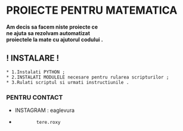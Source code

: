 # PROIECTE PENTRU MATEMATICA



**Am decis sa facem niste proiecte ce  
ne ajuta sa rezolvam automatizat  
proiectele la mate cu ajutorul codului .**  


## ! INSTALARE !  
```
* 1.Instalati PYTHON ;  
* 2.INSTALATI MODULELE necesare pentru rularea scripturilor ;  
* 3.Rulati scriptul si urmati instructiunile .  
```
### PENTRU CONTACT  

* INSTAGRAM : eaglevura  
*             tere.roxy  

